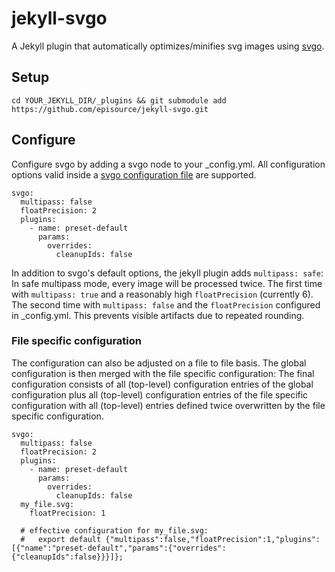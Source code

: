 # jekyll-svgo

A Jekyll plugin that automatically optimizes/minifies svg images using [svgo](https://github.com/svg/svgo).

## Setup

    cd YOUR_JEKYLL_DIR/_plugins && git submodule add https://github.com/episource/jekyll-svgo.git

## Configure

Configure svgo by adding a svgo node to your _config.yml. All configuration options valid inside a [svgo configuration file](https://github.com/svg/svgo/blob/main/README.md#configuration) are supported.

    svgo:
      multipass: false
      floatPrecision: 2
      plugins:
        - name: preset-default
          params:
            overrides:
              cleanupIds: false

In addition to svgo's default options, the jekyll plugin adds `multipass: safe`: In safe multipass mode, every image will
be processed twice. The first time with `multipass: true` and a reasonably high `floatPrecision` (currently 6). The
second time with `multipass: false` and the `floatPrecision` configured in _config.yml. This prevents visible artifacts
due to repeated rounding.

### File specific configuration

The configuration can also be adjusted on a file to file basis. The global configuration is then merged with the file
specific configuration: The final configuration consists of all (top-level) configuration entries of the global
configuration plus all (top-level) configuration entries of the file specific configuration with all (top-level) entries
defined twice overwritten by the file specific configuration.

    svgo:
      multipass: false
      floatPrecision: 2 
      plugins:
        - name: preset-default
          params:
            overrides:
              cleanupIds: false
      my_file.svg:
        floatPrecision: 1
      
      # effective configuration for my_file.svg:
      #   export default {"multipass":false,"floatPrecision":1,"plugins":[{"name":"preset-default","params":{"overrides":{"cleanupIds":false}}}]};
